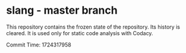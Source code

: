 # slang - master branch

This repository contains the frozen state of the repository.
Its history is cleared. It is used only for static code
analysis with Codacy.

Commit Time: 1724317958